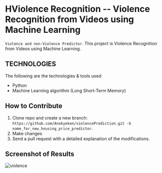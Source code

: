 # HViolence Recognition  -- Violence Recognition from Videos using Machine Learning
`Violence and non-Violence Predictor`. This project is Violence Recognition from Videos using Machine Learning.

## TECHNOLOGIES
The following are the technologies & tools used
* Python
* Machine Learning algorithm (Long Short-Term Memory)

## How to Contribute
1. Clone repo and create a new branch: `https://github.com/Anokyeken/violencePrediction.git -b name_for_new_housing_price_predictor`.
2. Make changes
3. Send a pull request with a detailed explanation of the modifications.

## Screenshot of Results

![violence](https://github.com/Anokyeken/cancerprediction/assets/100487231/d3517cf8-2db2-4642-bae7-36b2b054e89d)
